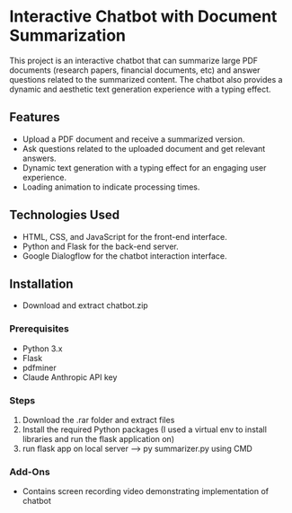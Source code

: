 # Interactive Chatbot with Document Summarization

This project is an interactive chatbot that can summarize large PDF documents (research papers, financial documents, etc) and answer questions related to the summarized content. The chatbot also provides a dynamic and aesthetic text generation experience with a typing effect.

## Features

- Upload a PDF document and receive a summarized version.
- Ask questions related to the uploaded document and get relevant answers.
- Dynamic text generation with a typing effect for an engaging user experience.
- Loading animation to indicate processing times.

## Technologies Used

- HTML, CSS, and JavaScript for the front-end interface.
- Python and Flask for the back-end server.
- Google Dialogflow for the chatbot interaction interface.

## Installation
- Download and extract chatbot.zip

### Prerequisites

- Python 3.x
- Flask
- pdfminer
- Claude Anthropic API key

### Steps

1. Download the .rar folder and extract files
2. Install the required Python packages (I used a virtual env to install libraries and run the flask application on)
3. run flask app on local server --> py summarizer.py using CMD

### Add-Ons

- Contains screen recording video demonstrating implementation of chatbot


